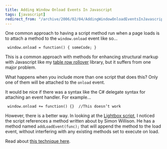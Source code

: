 ```yaml
---
title: Adding Window Onload Events In Javascript
tags: [javascript]
redirect_from: "/archive/2006/02/04/AddingWindowOnloadEventsInJavascript.aspx/"
---
```


One common approach to having a script method run when a page loads is
to attach a method to the `window.onload` event like so...

` window.onload = function() { someCode; }`

This is a common approach with methods for enhancing structural markup
with Javascript like my [table row
rollover](/archive/2006/02/05/AddingMouseOverRowHighlightingToTables.aspx "Table Row Rollover")
library, but it suffers from one major problem.

What happens when you include more than one script that does this? Only
one of them will be attached to the `onload` event.

It would be nice if there was a syntax like the C# delegate syntax for
attaching an event handler. For example...

` window.onload += function() {}  //This doesn’t work`

However, there is a better way. In looking at the [Lightbox
script](http://www.huddletogether.com/projects/lightbox/ "Lightbox Script"),
I noticed the script references a method written about by Simon
Willison. He has a method named `addLoadEvent(func);` that will append
the method to the load event, without interfering with any existing
methods set to execute on load.

Read about [this technique
here](http://simon.incutio.com/archive/2004/05/26/addLoadEvent "Executing JavaScript on page load").

